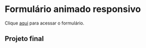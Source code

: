 # Formulário animado responsivo
Clique [aqui](![form](https://user-images.githubusercontent.com/72028645/132995225-747918b8-e3af-4bd9-9479-2190b8269778.png)
) para acessar o formulário. 

## Projeto final
